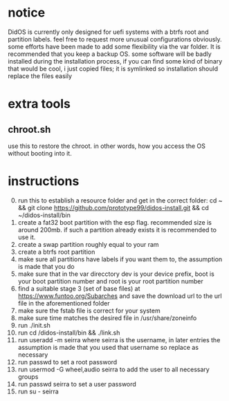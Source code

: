 # notice
DidOS is currently only designed for uefi systems with a btrfs root and partition labels. feel free to request more unusual configurations obviously. some efforts have been made to add some flexibility via the var folder. It is recommended that you keep a backup OS. some software will be badly installed during the installation process, if you can find some kind of binary that would be cool, i just copied files; it is symlinked so installation should replace the files easily
# extra tools
## chroot.sh
use this to restore the chroot. in other words, how you access the OS without booting into it.
# instructions
0. run this to establish a resource folder and get in the correct folder: cd ~ && git clone https://github.com/prototype99/didos-install.git && cd ~/didos-install/bin
1. create a fat32 boot partition with the esp flag. recommended size is around 200mb. if such a partition already exists it is recommended to use it.
2. create a swap partition roughly equal to your ram
3. create a btrfs root partition
4. make sure all partitions have labels if you want them to, the assumption is made that you do
5. make sure that in the var direcctory dev is your device prefix, boot is your boot partition number and root is your root partition number
6. find a suitable stage 3 (set of base files) at https://www.funtoo.org/Subarches and save the download url to the url file in the aforementioned folder
7. make sure the fstab file is correct for your system
8. make sure time matches the desired file in /usr/share/zoneinfo
9. run ./init.sh
10. run cd /didos-install/bin && ./link.sh
11. run useradd -m seirra where seirra is the username, in later entries the assumption is made that you used that username so replace as necessary
12. run passwd to set a root password
13. run usermod -G wheel,audio seirra to add the user to all necessary groups
14. run passwd seirra to set a user password
15. run su - seirra